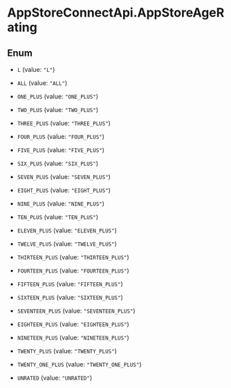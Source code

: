 # AppStoreConnectApi.AppStoreAgeRating

## Enum


* `L` (value: `"L"`)

* `ALL` (value: `"ALL"`)

* `ONE_PLUS` (value: `"ONE_PLUS"`)

* `TWO_PLUS` (value: `"TWO_PLUS"`)

* `THREE_PLUS` (value: `"THREE_PLUS"`)

* `FOUR_PLUS` (value: `"FOUR_PLUS"`)

* `FIVE_PLUS` (value: `"FIVE_PLUS"`)

* `SIX_PLUS` (value: `"SIX_PLUS"`)

* `SEVEN_PLUS` (value: `"SEVEN_PLUS"`)

* `EIGHT_PLUS` (value: `"EIGHT_PLUS"`)

* `NINE_PLUS` (value: `"NINE_PLUS"`)

* `TEN_PLUS` (value: `"TEN_PLUS"`)

* `ELEVEN_PLUS` (value: `"ELEVEN_PLUS"`)

* `TWELVE_PLUS` (value: `"TWELVE_PLUS"`)

* `THIRTEEN_PLUS` (value: `"THIRTEEN_PLUS"`)

* `FOURTEEN_PLUS` (value: `"FOURTEEN_PLUS"`)

* `FIFTEEN_PLUS` (value: `"FIFTEEN_PLUS"`)

* `SIXTEEN_PLUS` (value: `"SIXTEEN_PLUS"`)

* `SEVENTEEN_PLUS` (value: `"SEVENTEEN_PLUS"`)

* `EIGHTEEN_PLUS` (value: `"EIGHTEEN_PLUS"`)

* `NINETEEN_PLUS` (value: `"NINETEEN_PLUS"`)

* `TWENTY_PLUS` (value: `"TWENTY_PLUS"`)

* `TWENTY_ONE_PLUS` (value: `"TWENTY_ONE_PLUS"`)

* `UNRATED` (value: `"UNRATED"`)


